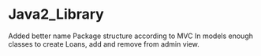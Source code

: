 # Java2_Library
Added better name
Package structure according to MVC
In models enough classes to create Loans, add and remove from admin view.
